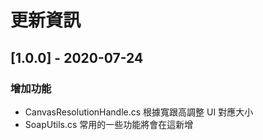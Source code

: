 # 更新資訊

## [1.0.0] - 2020-07-24
### 增加功能

- CanvasResolutionHandle.cs 根據寬跟高調整 UI 對應大小
- SoapUtils.cs 常用的一些功能將會在這新增